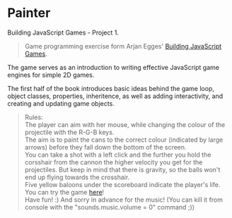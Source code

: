 Painter
=======
Building JavaScript Games - Project 1.

>Game programming exercise form Arjan Egges' [Building JavaScript Games](http://www.apress.com/us/book/9781430265382).

The game serves as an introduction to writing effective JavaScript game engines for simple 2D games.

The first half of the book introduces basic ideas behind the game loop, object classes, properties, inheritence, as well as adding interactivity, and creating and updating game objects.

>Rules:<br>
>The player can aim with her mouse, while changing the colour of the projectile with the R-G-B keys.<br>
>The aim is to paint the cans to the correct colour (indicated by large arrows) before they fall down the bottom of the screen.<br>
>You can take a shot with a left click and the further you hold the corsshair from the cannon the higher velocity you get for the projectiles. But keep in mind that there is gravity, so the balls won't end up flying towards the crosshair. <br>
>Five yellow baloons under the scoreboard indicate the player's life. <br>
>You can try the game [here](http://www.davidmelhart.com/portfolio/buildingJSgames/Painter/)!<br>
>Have fun! :) And sorry in advance for the music! (You can kill it from console with the "sounds.music.volume = 0" command ;))
